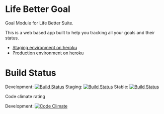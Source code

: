 Life Better Goal 
====

Goal Module for Life Better Suite.

This is a web based app built to help you tracking all your goals and their status.

- [Staging environment on heroku](http://staging.betterlife.io/)
- [Production environment on heroku](http://www.betterlife.io/)

Build Status
=====

Development: [![Build Status](https://travis-ci.org/lifebetter/goal.png?branch=master)](https://travis-ci.org/lifebetter/goal)
Staging: [![Build Status](https://travis-ci.org/lifebetter/goal.png?branch=staging)](https://github.com/lifebetter/goal/tree/staging)
Stable: [![Build Status](https://travis-ci.org/lifebetter/goal.png?branch=stable)](https://github.com/lifebetter/goal/tree/stable)

Code climate rating

Development: [![Code Climate](https://codeclimate.com/github/lifebetter/goal.png)](https://codeclimate.com/github/lifebetter/goal)